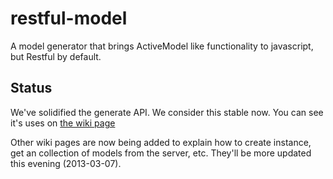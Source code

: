 restful-model
=============

A model generator that brings ActiveModel like functionality to javascript, but Restful by default.

Status
------

We've solidified the generate API. We consider this stable now. You can see it's uses on [the wiki page](https://github.com/thedeepwoodsbrigade/restful-model/wiki/Generating-a-Model)

Other wiki pages are now being added to explain how to create instance, get an collection of models from the server, etc. They'll be more updated this evening (2013-03-07).
